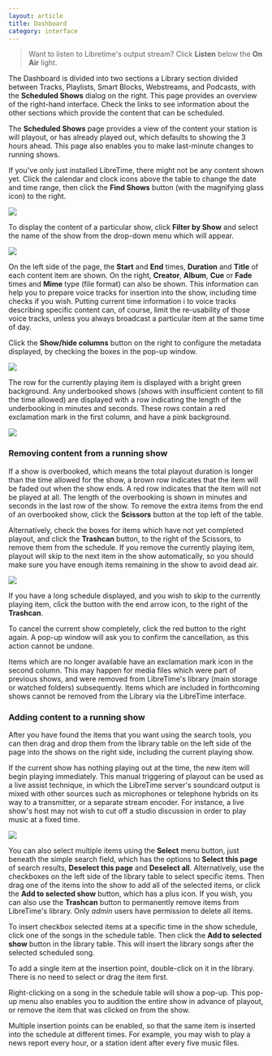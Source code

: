 ```yaml
---
layout: article
title: Dashboard
category: interface
---
```


> Want to listen to Libretime's output stream? Click **Listen** below the **On Air** light.

The Dashboard is divided into two sections a Library section divided between
Tracks, Playlists, Smart Blocks, Webstreams, and Podcasts, with the **Scheduled
Shows** dialog on the right. This page provides an overview of the right-hand
interface. Check the links to see information about the other sections which
provide the content that can be scheduled.

The **Scheduled Shows** page provides a view of the content your station is will
playout, or has already played out, which defaults to showing the 3 hours
ahead. This page also enables you to make last-minute changes to running shows.

If you've only just installed LibreTime, there might not be any content shown
yet. Click the calendar and clock icons above the table to change the date and
time range, then click the **Find Shows** button (with the magnifying glass
icon) to the right.

![](/img/now-playing.png)

To display the content of a particular show, click **Filter by Show** and select
the name of the show from the drop-down menu which will appear.

![](/img/filter.png)

On the left side of the page, the **Start** and **End** times, **Duration**
and **Title** of each content item are shown. On the right, **Creator**,
**Album**, **Cue** or **Fade** times and **Mime** type (file format) can also be
shown. This information can help you to prepare voice tracks for insertion into
the show, including time checks if you wish. Putting current time information i
to voice tracks describing specific content can, of course, limit the
re-usability of those voice tracks, unless you always broadcast a particular
item at the same time of day.

Click the **Show/hide columns** button on the right to configure the metadata
displayed, by checking the boxes in the pop-up window.

![](/img/columns.png)

The row for the currently playing item is displayed with a bright green
background. Any underbooked shows (shows with insufficient content to fill the
time allowed) are displayed with a row indicating the length of the underbooking
in minutes and seconds. These rows contain a red exclamation mark in the first
column, and have a pink background.

![](/img/end-gap.png)

### Removing content from a running show

If a show is overbooked, which means the total playout duration is longer than
the time allowed for the show, a brown row indicates that the item will be faded
out when the show ends. A red row indicates that the item will not be played at
all. The length of the overbooking is shown in minutes and seconds in the last
row of the show. To remove the extra items from the end of an overbooked show,
click the **Scissors** button at the top left of the table.

Alternatively, check the boxes for items which have not yet completed playout,
and click the **Trashcan** button, to the right of the Scissors, to remove them
from the schedule. If you remove the currently playing item, playout will skip
to the next item in the show automatically, so you should make sure you have
enough items remaining in the show to avoid dead air.

![](/img/delete-extra.png)

If you have a long schedule displayed, and you wish to skip to the currently
playing item, click the button with the end arrow icon, to the right of the
**Trashcan**.

To cancel the current show completely, click the red button to the right again.
A pop-up window will ask you to confirm the cancellation, as this action cannot
be undone.

Items which are no longer available have an exclamation mark icon in the second
column. This may happen for media files which were part of previous shows, and
were removed from LibreTime's library (main storage or watched folders)
subsequently. Items which are included in forthcoming shows cannot be removed
from the Library via the LibreTime interface.

### Adding content to a running show

After you have found the items that you want using the search tools, you can
then drag and drop them from the library table on the left side of the page into
the shows on the right side, including the current playing show.

If the current show has nothing playing out at the time, the new item will begin
playing immediately. This manual triggering of playout can be used as a live
assist technique, in which the LibreTime server's soundcard output is mixed with
other sources such as microphones or telephone hybrids on its way to a
transmitter, or a separate stream encoder. For instance, a live show's host may
not wish to cut off a studio discussion in order to play music at a fixed time.

![](/img/drag-and-drop.png)

You can also select multiple items using the **Select** menu button, just
beneath the simple search field, which has the options to **Select this page**
of search results, **Deselect this page** and **Deselect all**. Alternatively,
use the checkboxes on the left side of the library table to select specific
items. Then drag one of the items into the show to add all of the selected
items, or click the **Add to selected show** button, which has a plus icon. If
you wish, you can also use the **Trashcan** button to permanently remove items
from LibreTime's library. Only _admin_ users have permission to delete all
items.

To insert checkbox selected items at a specific time in the show schedule, click
one of the songs in the schedule table. Then click the **Add to selected show**
button in the library table. This will insert the library songs after the
selected scheduled song.

To add a single item at the insertion point, double-click on it in the library.
There is no need to select or drag the item first.

Right-clicking on a song in the schedule table will show a pop-up. This pop-up
menu also enables you to audition the entire show in advance of playout, or
remove the item that was clicked on from the show.

Multiple insertion points can be enabled, so that the same item is inserted into
the schedule at different times. For example, you may wish to play a news report
every hour, or a station ident after every five music files.
